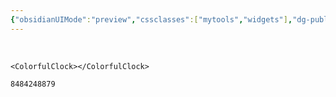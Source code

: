 ```yaml
---
{"obsidianUIMode":"preview","cssclasses":["mytools","widgets"],"dg-publish":true,"title":"彩色时钟","time":"2024/01/12","permalink":"/0-ob//","dgPassFrontmatter":true}
---
```


<br>

```jsx:
<ColorfulClock></ColorfulClock>
```

```jsx::Musicbar
8484248879
```